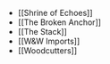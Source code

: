
- [[Shrine of Echoes]]
- [[The Broken Anchor]]
- [[The Stack]]
- [[W&W Imports]]
- [[Woodcutters]]
